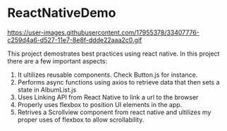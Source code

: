 # ReactNativeDemo

https://user-images.githubusercontent.com/17955378/33407776-c259d4a6-d527-11e7-8e8f-ddde22aaa2c0.gif

This project demostrates best practices using react native. In this project there are a few important aspects:
1. It ultilizes reusable components. Check Button.js for instance.
2. Performs async functions using axios to retrieve data that then sets a state in AlbumList.js
3. Uses Linking API from React Native to link a url to the browser
4. Properly uses flexbox to position UI elements in the app.
5. Retrives a Scrollview component from react native and ultilizes my proper uses of flexbox to allow scrollability. 
